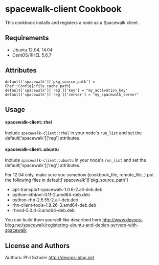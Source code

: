 spacewalk-client Cookbook
=========================
This cookbook installs and registers a node as a Spacewalk client.

Requirements
------------
- Ubuntu 12.04, 14.04
- CentOS/RHEL 5,6,7

Attributes
----------
```
default['spacewalk']['pkg_source_path'] = Chef::Config[:file_cache_path]
default['spacewalk']['reg']['key'] = "my_activation_key"
default['spacewalk']['reg']['server'] = "my_spacewalk_server"
```

Usage
-----
#### spacewalk-client::rhel
Include `spacewalk-client::rhel` in your node's `run_list` and set the default['spacewalk']['reg'] attributes.

#### spacewalk-client::ubuntu

Include `spacewalk-client::ubuntu` in your node's `run_list` and set the default['spacewalk']['reg'] attributes.

For 12.04 only, make sure you somehow (cookbook\_file, remote\_file..) put the following files in default['spacewalk']['pkg\_source\_path']
- apt-transport-spacewalk-1.0.6-2.all-deb.deb
- python-ethtool-0.11-2.amd64-deb.deb
- python-rhn-2.5.55-2.all-deb.deb
- rhn-client-tools-1.8.26-3.amd64-deb.deb
- rhnsd-5.0.4-3.amd64-deb.deb

You can build them yourself like described here
http://www.devops-blog.net/spacewalk/registering-ubuntu-and-debian-servers-with-spacewalk

License and Authors
-------------------
Authors: Phil Schuler http://devops-blog.net
